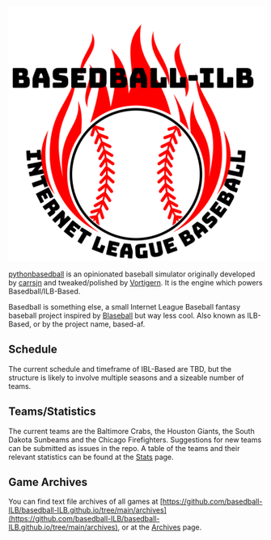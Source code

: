 ![BASEDBALL-ILB](/images/BASED-ILB.png)

[pythonbasedball](https://github.com/Vortigern-The-Grey/pythonbasedball) is an opinionated baseball simulator originally developed by [carrsjn](https://github.com/carrsjn) and tweaked/polished by [Vortigern](https://github.com/Vortigern-The-Grey). It is the engine which powers Basedball/ILB-Based.

Basedball is something else, a small Internet League Baseball fantasy baseball project inspired by [Blaseball](https://blaseball.com) but way less cool. Also known as ILB-Based, or by the project name, based-af.

## Schedule
The current schedule and timeframe of IBL-Based are TBD, but the structure is likely to involve multiple seasons and a sizeable number of teams.

## Teams/Statistics
The current teams are the Baltimore Crabs, the Houston Giants, the South Dakota Sunbeams and the Chicago Firefighters. Suggestions for new teams can be submitted as issues in the repo.
 A table of the teams and their relevant statistics can be found at the [Stats](/stats.md) page.


## Game Archives
You can find text file archives of all games at [https://github.com/basedball-ILB/basedball-ILB.github.io/tree/main/archives](https://github.com/basedball-ILB/basedball-ILB.github.io/tree/main/archives), or at the [Archives](/archives.md) page. 
